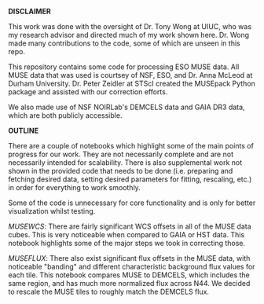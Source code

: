 **DISCLAIMER**

This work was done with the oversight of Dr. Tony Wong at UIUC, who was my research advisor and directed much of my work shown here. Dr. Wong made many contributions to the code, some of which are unseen in this repo. 

This repository contains some code for processing ESO MUSE data. All MUSE data that was used is courtsey of NSF, ESO, and Dr. Anna McLeod at Durham University. Dr. Peter Zeidler at STScI created the MUSEpack Python package and assisted with our correction efforts.

We also made use of NSF NOIRLab's DEMCELS data and GAIA DR3 data, which are both publicly accessible.

**OUTLINE**

There are a couple of notebooks which highlight some of the main points of progress for our work. They are not necessarily complete and are not necessarily intended for scalability. There is also supplemental work not shown in the provided code that needs to be done (i.e. preparing and fetching desired data, setting desired parameters for fitting, rescaling, etc.) in order for everything to work smoothly.

Some of the code is unnecessary for core functionality and is only for better visualization whilst testing. 

*MUSEWCS*: There are fairly significant WCS offsets in all of the MUSE data cubes. This is very noticeable when compared to GAIA or HST data. This notebook highlights some of the major steps we took in correcting those. 

*MUSEFLUX*: There also exist significant flux offsets in the MUSE data, with noticeable "banding" and different characteristic background flux values for each tile. This notebook compares MUSE to DEMCELS, which includes the same region, and has much more normalized flux across N44. We decided to rescale the MUSE tiles to roughly match the DEMCELS flux. 
